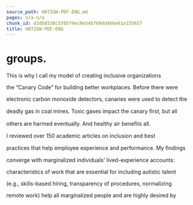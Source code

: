 ```yaml
---
source_path: H072GW-PDF-ENG.md
pages: n/a-n/a
chunk_id: d3db8530c5f05f4ec0e54b709dd466e61e155657
title: H072GW-PDF-ENG
---
```

# groups.

This is why I call my model of creating inclusive organizations

the “Canary Code” for building better workplaces. Before there were

electronic carbon monoxide detectors, canaries were used to detect the

deadly gas in coal mines. Toxic gases impact the canary ﬁrst, but all

others are harmed eventually. And healthy air beneﬁts all.

I reviewed over 150 academic articles on inclusion and best

practices that help employee experience and performance. My ﬁndings

converge with marginalized individuals’ lived-experience accounts:

characteristics of work that are essential for including autistic talent

(e.g., skills-based hiring, transparency of procedures, normalizing

remote work) help all marginalized people and are highly desired by
